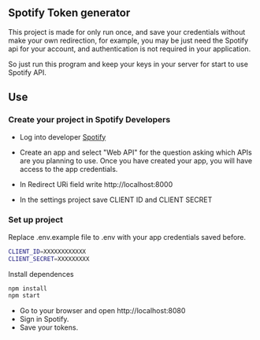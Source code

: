 ## Spotify Token generator

This project is made for only run once, and save your credentials without make your own redirection, for example, you may be just need the Spotify api for your account, and authentication is not required in your application.

So just run this program and keep your keys in your server for start to use Spotify API.

## Use

### Create your project in Spotify Developers

* Log into developer [Spotify](https://developer.spotify.com/dashboard) 

* Create an app and select "Web API" for the question asking which APIs are you planning to use. Once you have created your app, you will have access to the app credentials.

* In Redirect URi field write http://localhost:8000

* In the settings project save CLIENT ID and CLIENT SECRET

### Set up project

Replace .env.example file to .env with your app credentials saved before.
```bash
CLIENT_ID=XXXXXXXXXXXX
CLIENT_SECRET=XXXXXXXXX
```

Install dependences

```bash
npm install
npm start
```

* Go to your browser and open http://localhost:8080
* Sign in Spotify.
* Save your tokens.

